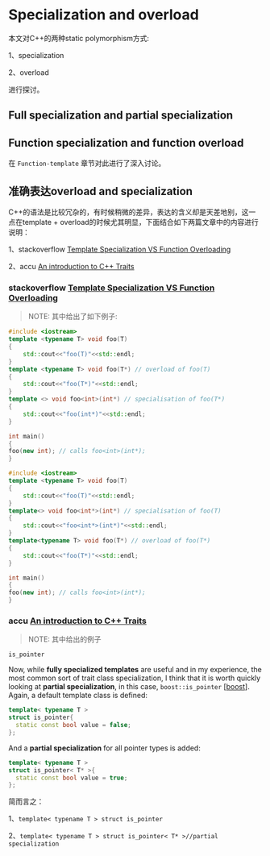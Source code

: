 # Specialization and overload

本文对C++的两种static polymorphism方式:

1、specialization

2、overload 

进行探讨。



## Full specialization and partial specialization



## Function specialization and function overload

在 `Function-template` 章节对此进行了深入讨论。



## 准确表达overload and specialization

C++的语法是比较冗杂的，有时候稍微的差异，表达的含义却是天差地别，这一点在template + overload的时候尤其明显，下面结合如下两篇文章中的内容进行说明：

1、stackoverflow [Template Specialization VS Function Overloading](https://stackoverflow.com/questions/7108033/template-specialization-vs-function-overloading)

2、accu [An introduction to C++ Traits](https://accu.org/index.php/journals/442)

### stackoverflow [Template Specialization VS Function Overloading](https://stackoverflow.com/questions/7108033/template-specialization-vs-function-overloading)

> NOTE: 其中给出了如下例子: 

```c++
#include <iostream>
template <typename T> void foo(T)
{
    std::cout<<"foo(T)"<<std::endl;
}
template <typename T> void foo(T*) // overload of foo(T)
{
    std::cout<<"foo(T*)"<<std::endl;
}
template <> void foo<int>(int*) // specialisation of foo(T*)
{
    std::cout<<"foo(int*)"<<std::endl;
}

int main()
{
foo(new int); // calls foo<int>(int*);
}

```



```c++
#include <iostream>
template <typename T> void foo(T)
{
    std::cout<<"foo(T)"<<std::endl;
}
template<> void foo<int*>(int*) // specialisation of foo(T)
{
    std::cout<<"foo<int*>(int*)"<<std::endl;
}
template<typename T> void foo(T*) // overload of foo(T*)
{
    std::cout<<"foo(T*)"<<std::endl;
}

int main()
{
foo(new int); // calls foo<int>(int*);
}

```

### accu [An introduction to C++ Traits](https://accu.org/index.php/journals/442)

> NOTE: 其中给出的例子

`is_pointer`

Now, while **fully specialized templates** are useful and in my experience, the most common sort of trait class specialization, I think that it is worth quickly looking at **partial specialization**, in this case, `boost::is_pointer` [[boost](https://accu.org/index.php/journals/442#boost)]. Again, a default template class is defined:

```c++
template< typename T > 
struct is_pointer{ 
  static const bool value = false; 
};
```

And a **partial specialization** for all pointer types is added:

```c++
template< typename T > 
struct is_pointer< T* >{ 
  static const bool value = true; 
};
```

简而言之：

1、`template< typename T > struct is_pointer`

2、`template< typename T > struct is_pointer< T* >//partial specialization`



